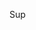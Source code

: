 Sup

<!---
IElhari/IElhari is a ✨ special ✨ repository because its `README.md` (this file) appears on your GitHub profile.
You can click the Preview link to take a look at your changes.
--->
